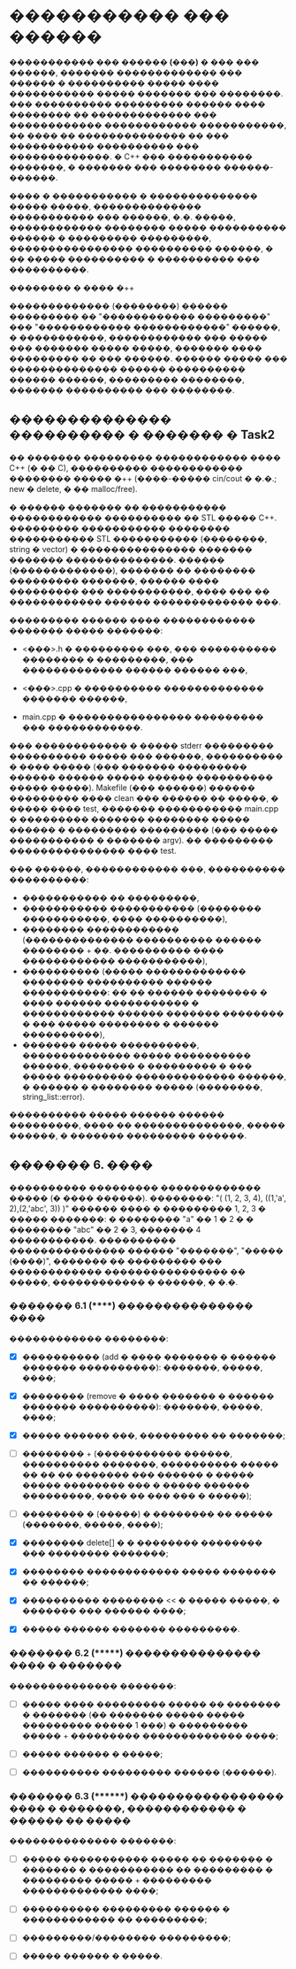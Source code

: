 # ����������� ��� ������

**����������� ��� ������ (���)** � ��� ��� ������, ������� ������������� ��� ������ � ���������� �����
���� ����������� ����� ������� ��� ��������. ��� ���������� ��������� ������ ���� �������� ��
������������� ��� ������������ ������������ �����������, �� ���� �� �������������� �� ��� �����������
���������� ��� �������������. � C++ ��� ����������� �������, � ������� ��� �������� ������-������.

**����** � ����������� � �������������� ����� �����, �������������� ����������� ��� ������, �.�. �����,
������������ �������� ����� ���������� ������ � ��������� ���������, ���������������� ���������� ������,
� �� ����� ���������� � ���������� ��� ����������.

**��������** � ���� �++

**�������������** (��������) ������ ��������� �� "������������ ���������" ��� "������������ ������������"
������, � �����������, ������������ ��� ����� ��� ������� ����� �����, ������� ���� ��������� �� ��� ������.
������ ����� ��� �������������� ������ ���������� ������ ������, ��������� ��������, ������� ����������
��� ��������.

## �������������� ���������� � ������� � Task2

�� ������� **���������** ������������ ���� C++ (� �� C), ���������� ������������ �������� ����� �++ (����-�����
cin/cout � �.�.; new � delete, � �� malloc/free).

� ������ ������� **�� �����������** ������������ ���������� �� STL ����� C++. ��������� ����������� ��������
����������� STL ����������� (��������, string � vector) � ��������������� ������� ������� ��������������.
������ (�������������), ������� �� �������� ��������� �������, ������ ���� ��������� ��� �����������, ����
��� �� ������������ ������ ������������� ���.

��������� ������ ���� ������������ ������� **�����** �������:
- <���>.h � ��������� ���, ��� ���������� �������� � ���������, ��� ������������� ������ ������ ���,

- <���>.cpp � ���������� ������������� ������� ������,
- main.cpp � ���������������� ��������� ��� ������������.

��� **������������** � ����� stderr ��������� ���������� ����� ��� ������, ���������� � ���� ����� (��� �������
��������� ������ ������ ����� ������ ���������� ����� �����). Makefile (��� ������) ������ ��������� ���� clean
��� ������ �� �����, � ����� ���� test, ������� ����������� main.cpp � ��������� ������� �������� ����� ������ �
��������� ��������� (��� ����� ����������� � ������� argv). �� ��������� ��������������� ���� test.

��� ������, ������������ ���, ���������� **����������**:

- ����������� �� ���������,
- ����������� ����������� (�������� �����������, ���� ����������),
- �������� ������������ (�������������� ���������� ������ �������� + ��. ���������� ���� ������������
�����������),
- ���������� (����� ������������� �������� ���������� ������ �����������: �� �� ������ �������� � ����
������ ����������� � ������������ ������ ������� �������� � ��� ����� �������� � ������ ����������),
- ������� ����� ����������, �������������� ����� ���������� ������, �������� � ��������� � ��� �����
��������� ������������� ������, � ������ � �������� ����� (��������, string_list::error).

���������� ����� ������ ������ ���������, ���� �� ��������������, ����� ������, � ������� ���������
������.

## ������� 6. ����

���������� ��������� ������������� ����� (� ���� ������). ��������: "( (1, 2, 3, 4), ((1,'a', 2),(2,'abc', 3)) )"
������ ���� � ��������� 1, 2, 3 � ����� �������: � �������� "a" �� 1 � 2 � � �������� "abc" �� 2 � 3, �������
4 �����������. ���������� ��������������� ������ "�������", "����� (����)", ������� �� ��������� ���
������������ ���������������� �� �����, ������������ � ������, � �.�.

### ������� 6.1 (****) ��������������� ����

������������ ��������:

- [X] ���������� (add � ���� ������� � ������ ������� ����������): �������, �����, ����;

- [X] �������� (remove � ���� ������� � ������ ������� ����������): �������, �����, ����;

- [X] ����� ������ ���, ��������� �� �������;

- [ ] �������� + (����������� ������, ���������� �������, ���������� ����� �� �� �� ������� ��� ������ �
����� ����� �������� ��� � ����� ������ ���������, ���� �� ��� ��� � �����);

- [ ] �������� � (�����) � �������� �� ����� (�������, �����, ����);

- [X] �������� delete[] � � �������� �������� ��� �������� �������;

- [X] �������� ������������ ����� ������� �� ������;

- [X] ���������� �������� << � ����� �����, � ������� ��� ������ ����;

- [X] ����� ������ ������� ���������.

### ������� 6.2 (*****) ��������������� ���� � �������

�������������� �������:

- [ ] ����� ���� ��������� ����� �� ������� � ������� (�� ������� ����� ����� ��������� ����� 1 ���) �
��������� ����� + ��������� ������������� ����;

- [ ] ����� ������ � �����;

- [ ] ���������� ��������� ������ (������).

### ������� 6.3 (******) ����������������� ���� � �������, ������������ � ������ �� �����

�������������� �������:

- [ ] ����� ����������� ����� �� ������� � ������� � ����������� �� ��������� � ��������� ����� + ��������� ������������� ����;

- [ ] ���������� ��������� ������ � ������������ �� ���������;

- [ ] ���������/�������� ���������;

- [ ] ����� ������ � �����.

